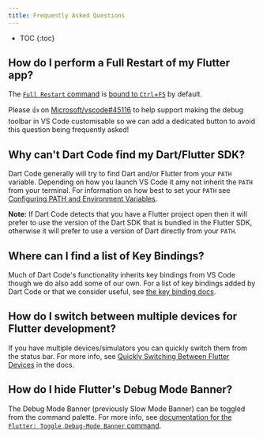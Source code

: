```yaml
---
title: Frequently Asked Questions
---
```


* TOC
{:toc}

<!-- TODO -->
<!-- TODO -->
<!-- TODO -->

## How do I perform a Full Restart of my Flutter app?

The [`Full Restart` command](/docs/debugging-commands/#flutter-full-restart) is [bound to `Ctrl`+`F5`](/docs/key-bindings/) by default.

Please 👍 on [Microsoft/vscode#45116](https://github.com/Microsoft/vscode/issues/45116) to help support making the debug toolbar in VS Code customisable so we can add a dedicated button to avoid this question being frequently asked!

## Why can't Dart Code find my Dart/Flutter SDK?

Dart Code generally will try to find Dart and/or Flutter from your `PATH` variable. Depending on how you launch VS Code it amy not inherit the `PATH` from your terminal. For information on how best to set your `PATH` see [Configuring PATH and Environment Variables](/docs/configuring-path-and-environment-variables/).

**Note:** If Dart Code detects that you have a Flutter project open then it will prefer to use the version of the Dart SDK that is bundled in the Flutter SDK, otherwise it will prefer to use a version of Dart directly from your `PATH`.

## Where can I find a list of Key Bindings?

Much of Dart Code's functionality inherits key bindings from VS Code though we do also add some of our own. For a list of key bindings added by Dart Code or that we consider useful, see [the key binding docs](/docs/key-bindings/).

## How do I switch between multiple devices for Flutter development?

If you have multiple devices/simulators you can quickly switch them from the status bar. For more info, see [Quickly Switching Between Flutter Devices](/docs/quickly-switching-between-flutter-devices/) in the docs.

## How do I hide Flutter's Debug Mode Banner?

The Debug Mode Banner (previously Slow Mode Banner) can be toggled from the command palette. For more info, see [documentation for the `Flutter: Toggle Debug-Mode Banner` command](/docs/debugging-commands/#flutter-toggle-debug-mode-banner).
